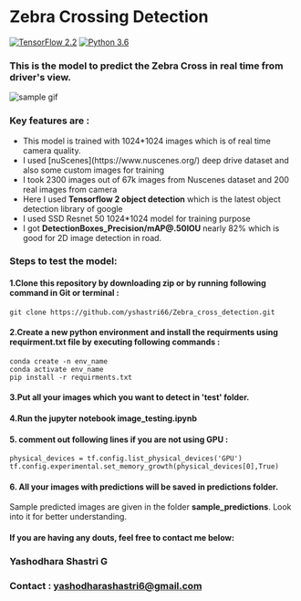 # Zebra Crossing Detection
[![TensorFlow 2.2](https://img.shields.io/badge/TensorFlow-2.2-FF6F00?logo=tensorflow)](https://github.com/tensorflow/tensorflow/releases/tag/v2.2.0)
[![Python 3.6](https://img.shields.io/badge/Python-3.6-3776AB)](https://www.python.org/downloads/release/python-360/)<br>
### This is the model to predict the Zebra Cross in real time from driver's view.
![sample gif](https://github.com/iNeuron-ai/zebra_crossing/blob/main/demo/Hnet-image.gif)

### Key features are :

<ul>
  <li> This model is trained with 1024*1024 images which is of real time camera quality.</li>
  <li> I used [nuScenes](https://www.nuscenes.org/) deep drive dataset and also some custom images for training</li>
  <li> I took 2300 images out of 67k images from Nuscenes dataset and 200 real images from camera</li>
  <li> Here I used <b> Tensorflow 2 object detection</b> which is the latest object detection library of google </li>
  <li> I used SSD Resnet 50 1024*1024 model for training purpose </li>
  <li> I got <b> DetectionBoxes_Precision/mAP@.50IOU </b> nearly 82% which is good for 2D image detection in road.</li>
</ul>

### Steps to test the model:
#### 1.Clone this repository by downloading zip or by running following command in Git or terminal :
```
git clone https://github.com/yshastri66/Zebra_cross_detection.git
```

#### 2.Create a new python environment and install the requirments using requirment.txt file by executing following commands :
```
conda create -n env_name
conda activate env_name
pip install -r requirments.txt
```
#### 3.Put all your images which you want to detect in <b>'test'</b> folder.
#### 4.Run the jupyter notebook image_testing.ipynb
#### 5. comment out following lines if you are not using GPU :
```
physical_devices = tf.config.list_physical_devices('GPU')
tf.config.experimental.set_memory_growth(physical_devices[0],True)
```
#### 6. All your images with predictions will be saved in predictions folder.
Sample predicted images are given in the folder <b>sample_predictions</b>. Look into it for better understanding.

#### If you are having any douts, feel free to contact me below:
### Yashodhara Shastri G
### Contact : yashodharashastri6@gmail.com
